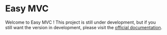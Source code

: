 # Easy MVC

Welcome to Easy MVC ! This project is still under development, but if you still want the version in development, please visit the [official documentation](https://vitafeu.github.io/easy-mvc/).